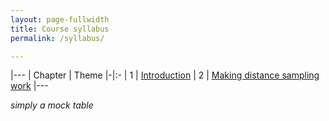```yaml
---
layout: page-fullwidth
title: Course syllabus
permalink: /syllabus/

---
```



|---
| Chapter  | Theme 
|-|:-
| 1 | [Introduction](chapter1.md) 
| 2 | [Making distance sampling work](chapter2.md) 
|---

_simply a mock table_
